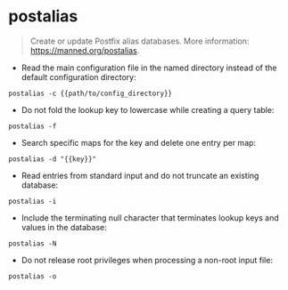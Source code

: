# postalias

> Create or update Postfix alias databases.
> More information: <https://manned.org/postalias>.

- Read the main configuration file in the named directory instead of the default configuration directory:

`postalias -c {{path/to/config_directory}}`

- Do not fold the lookup key to lowercase while creating a query table:

`postalias -f`

- Search specific maps for the key and delete one entry per map:

`postalias -d "{{key}}"`

- Read entries from standard input and do not truncate an existing database:

`postalias -i`

- Include the terminating null character that terminates lookup keys and values in the database:

`postalias -N`

- Do not release root privileges when processing a non-root input file:

`postalias -o`
